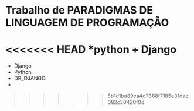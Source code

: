 # Trabalho de PARADIGMAS DE LINGUAGEM DE PROGRAMAÇÃO 
<<<<<<< HEAD
*python + Django
=======
* Django
* Python
* DB_DJANGO
* 
>>>>>>> 5b1d1ba89ea4d7368f7185e31dac082c50420f0d
